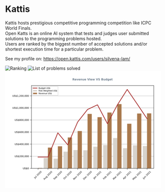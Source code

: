 # Kattis
Kattis hosts prestigious competitive programming competition like ICPC World Finals.  
Open Katts is an online AI system that tests and judges user submitted solutions to the programming problems hosted.  
Users are ranked by the biggest number of accepted solutions and/or shortest execution time for a particular problem.  
    
See my profile on: https://open.kattis.com/users/silvena-lam/
  
![Ranking](https://github.com/websponse/kattis/blob/6325b9d2f61337eaa60df9dff17f9270c9f8fb72/Img/Ranking.png?raw=true)
![List of problems solved](https://github.com/websponse/kattis/blob/6325b9d2f61337eaa60df9dff17f9270c9f8fb72/Img/Problems%20Solved.png?raw=true)
![Demo](https://github.com/sl-pulse/matplot-qin/blob/main/img/revenue_view.png?raw=true)
